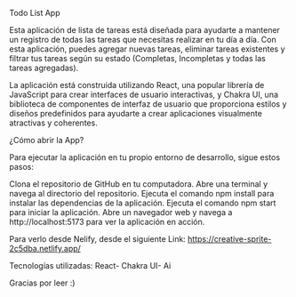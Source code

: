 Todo List App

Esta aplicación de lista de tareas está diseñada para ayudarte a mantener un registro de todas las tareas que necesitas realizar en tu día a día. Con esta aplicación, puedes agregar nuevas tareas, eliminar tareas existentes y filtrar tus tareas según su estado (Completas, Incompletas y todas las tareas agregadas).

La aplicación está construida utilizando React, una popular librería de JavaScript para crear interfaces de usuario interactivas, y Chakra UI, una biblioteca de componentes de interfaz de usuario que proporciona estilos y diseños predefinidos para ayudarte a crear aplicaciones visualmente atractivas y coherentes.

¿Cómo abrir la App?

Para ejecutar la aplicación en tu propio entorno de desarrollo, sigue estos pasos:

Clona el repositorio de GitHub en tu computadora.
Abre una terminal y navega al directorio del repositorio.
Ejecuta el comando npm install para instalar las dependencias de la aplicación.
Ejecuta el comando npm start para iniciar la aplicación.
Abre un navegador web y navega a http://localhost:5173 para ver la aplicación en acción.

Para verlo desde Nelify, desde el siguiente Link:
https://creative-sprite-2c5dba.netlify.app/

Tecnologías utilizadas:
React- 
Chakra UI- 
Ai

Gracias por leer :)
